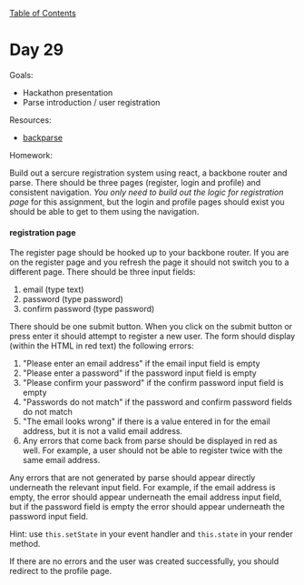 [Table of Contents](/README.md)

# Day 29

Goals:
* Hackathon presentation
* Parse introduction / user registration

Resources:
* [backparse](https://github.com/alarner/backparse)

Homework:

Build out a sercure registration system using react, a backbone router and parse. There should be three pages (register, login and profile) and consistent navigation. *You only need to build out the logic for registration page* for this assignment, but the login and profile pages should exist you should be able to get to them using the navigation.

#### registration page

The register page should be hooked up to your backbone router. If you are on the register page and you refresh the page it should not switch you to a different page. There should be three input fields:

1. email (type text)
1. password (type password)
1. confirm password (type password)

There should be one submit button. When you click on the submit button or press enter it should attempt to register a new user. The form should display (within the HTML in red text) the following errors:

1. "Please enter an email address" if the email input field is empty
1. "Please enter a password" if the password input field is empty
1. "Please confirm your password" if the confirm password input field is empty
1. "Passwords do not match" if the password and confirm password fields do not match
1. "The email looks wrong" if there is a value entered in for the email address, but it is not a valid email address.
1. Any errors that come back from parse should be displayed in red as well. For example, a user should not be able to register twice with the same email address.

Any errors that are not generated by parse should appear directly underneath the relevant input field. For example, if the email address is empty, the error should appear underneath the email address input field, but if the password field is empty the error should appear underneath the password input field.

Hint: use `this.setState` in your event handler and `this.state` in your render method.

If there are no errors and the user was created successfully, you should redirect to the profile page.

